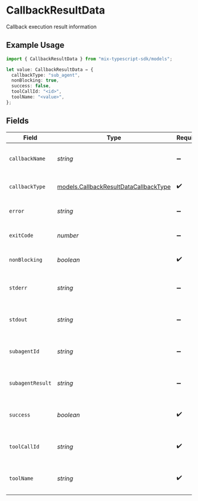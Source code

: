 # CallbackResultData

Callback execution result information

## Example Usage

```typescript
import { CallbackResultData } from "mix-typescript-sdk/models";

let value: CallbackResultData = {
  callbackType: "sub_agent",
  nonBlocking: true,
  success: false,
  toolCallId: "<id>",
  toolName: "<value>",
};
```

## Fields

| Field                                                                                | Type                                                                                 | Required                                                                             | Description                                                                          |
| ------------------------------------------------------------------------------------ | ------------------------------------------------------------------------------------ | ------------------------------------------------------------------------------------ | ------------------------------------------------------------------------------------ |
| `callbackName`                                                                       | *string*                                                                             | :heavy_minus_sign:                                                                   | Human-readable name of the callback (optional)                                       |
| `callbackType`                                                                       | [models.CallbackResultDataCallbackType](../models/callbackresultdatacallbacktype.md) | :heavy_check_mark:                                                                   | Type of callback executed                                                            |
| `error`                                                                              | *string*                                                                             | :heavy_minus_sign:                                                                   | Error message if callback failed (optional)                                          |
| `exitCode`                                                                           | *number*                                                                             | :heavy_minus_sign:                                                                   | Exit code from bash callback (optional)                                              |
| `nonBlocking`                                                                        | *boolean*                                                                            | :heavy_check_mark:                                                                   | Whether callback ran asynchronously                                                  |
| `stderr`                                                                             | *string*                                                                             | :heavy_minus_sign:                                                                   | Standard error from bash callback (optional)                                         |
| `stdout`                                                                             | *string*                                                                             | :heavy_minus_sign:                                                                   | Standard output from bash callback (optional)                                        |
| `subagentId`                                                                         | *string*                                                                             | :heavy_minus_sign:                                                                   | ID of spawned sub-agent session (optional)                                           |
| `subagentResult`                                                                     | *string*                                                                             | :heavy_minus_sign:                                                                   | Result from sub-agent execution (optional)                                           |
| `success`                                                                            | *boolean*                                                                            | :heavy_check_mark:                                                                   | Whether callback executed successfully                                               |
| `toolCallId`                                                                         | *string*                                                                             | :heavy_check_mark:                                                                   | ID of the tool call that triggered this callback                                     |
| `toolName`                                                                           | *string*                                                                             | :heavy_check_mark:                                                                   | Name of the tool that triggered callback                                             |